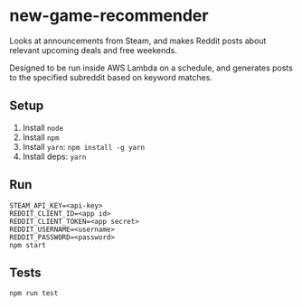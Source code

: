 # new-game-recommender
Looks at announcements from Steam, and makes Reddit posts about relevant upcoming deals and free weekends.

Designed to be run inside AWS Lambda on a schedule, and generates posts to the specified subreddit based on keyword matches.

## Setup

1. Install `node`
1. Install `npm`
1. Install `yarn`: `npm install -g yarn` 
1. Install deps: `yarn`

## Run

```
STEAM_API_KEY=<api-key>
REDDIT_CLIENT_ID=<app id>
REDDIT_CLIENT_TOKEN=<app secret>
REDDIT_USERNAME=<username>
REDDIT_PASSWORD=<password>
npm start
```

## Tests

```
npm run test
```
